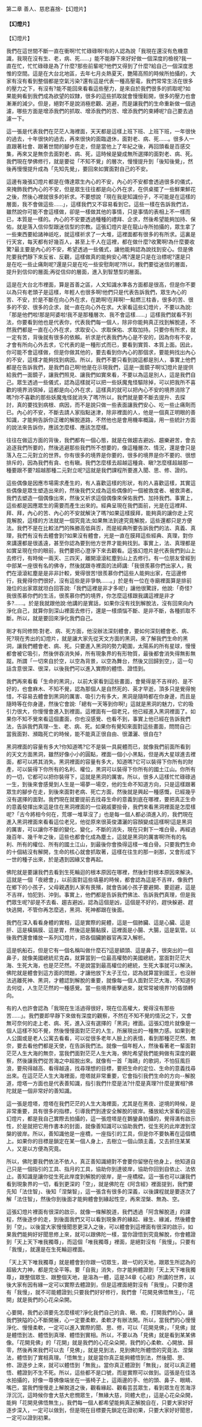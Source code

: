 第二章 善人、慈悲喜捨-【幻燈片】

#### 【幻燈片】

【幻燈片】

我們在這世間不斷一直在衝啊!忙忙碌碌啊!有的人認為說「我現在還沒有危機意識，我現在沒有生、老，病、死......」能不能靜下來好好做一個深度的檢視?我一直在忙，忙忙碌碌是為了什麼?那些前輩呢?他們又得到了什麼?給自己一個深度思惟的空間。這是在大台北地區，去年七月炎熱夏天，艷陽高照的時候所拍攝的，大家有沒有看到整個都是空氣污染?還有這是代表一種高壓電，我們常常生活在很多的壓力之下，有沒有?能不能回來看看這些壓力，是來自於我們很多的抓取呢?如果能夠看到我們成為欲望的奴隸，很多的這些抓取就會慢慢鬆開，很多的壓力也會漸漸的減少。但是，絕對不是說消極悲觀、逃避，而是讓我們的生命重新做一個過濾，哪些方面是增添我們的抓取、增添我們的苦、增添我們的束縛呢?自己要去過濾一下。

這一張是代表我們在茫茫人海裡面，天天都是這樣上班下班、上班下班，一年很快的過去，十年很快的過去，再來很快的面臨退休，面對老、病、死......。很多人一直跟著社會、跟著世間的腳步在走，但是當他上了年紀之後，再回頭看是百感交集，再來又是無奈去面對老、病、死，這時候是變成無所選擇的面對老、病、死。我們現在學佛修行，就是要從「不知不覺」的層次，慢慢提升到「後知後覺」，然後再慢慢提升成為「先知先覺」，要回來如實面對自己的不安。

這邊有幾張幻燈片都是在傳達眾生內心的不安，內心的不安都會透過很多的儀式，來掩飾我們內心的不安，但是眾生往往都是向心外在求，在供桌擺了一些鮮果鮮花之後，然後心裡就很多的祈求。不要想說「現在我是知識份子，不可能是在這樣的層面，我不會做這些......」，這樣我們又不容易看到它。這些一樣在告訴我們法，雖然說你可能不會這樣做，卻是一樣做其他的事情，只是事情的表相上不一樣而已，本質是一樣的。內心的不安要透過種種的禮拜、企求，然後希望能夠加持、保佑，就是落入信仰型跟迷信型的宗教。這張幻燈片是在龍山寺所拍攝的，眾生拿了一些東西要給諸神祇吃，就這樣祈求了一大堆，這裡面都有很多的有所求。這裏是行天宮，每天都有好幾百人，甚至上千人在這裡，都在做什麼?收驚啊!為什麼要收驚?最主要是內心的不安，希望透過一些儀式，讓他能夠認為說找到安心。但是佛陀要我們靜下來反省、反觀，這樣做真的能夠安心嗎?還是只是在治標呢?還是只是在吃一些止痛劑呢?還是只是在吃一些安慰劑呢?所以，我們要從迷信的層面，提升到信仰的層面;再從信仰的層面，進入到智慧型的層面。

這是在大台北市裡面，算是首善之區，人文知識水準各方面都是很高，但是你不要以為只有老頭子是這樣，年輕人也很多啊!他們只是代表告訴我們，眾生內心的苦、不安，於是不斷在向心外在求，在跪啊!在拜啊!一點燃三柱香，很多的苦、很多的不安、很多的企求，就一直在向心外在求。大家看這些幻燈片，不要以為說:「那是他們啦!那是阿婆啦!我不是那種層次、我不會這樣......」這樣我們就看不到法，你要看到他也是代表你，代表我們每一個人，除非你能夠真正找到解脫道，不然我們都是一直在心外在求，求取安心、求取保佑、求取加持。只要你有所求，就一定有苦，背後就有很多的依賴。祈求是代表我們內心是不安的，因為你有不安，才會有所向心外去求，它代表的是一種形式而已，要看到實質、本質上面。因此，你可能不會這樣做，但是你做其他的，要去看到你內心的那個求，要能夠找出內心的不安，這樣才能夠找到病因。所以，我們不要只看到說這都是別人，事實上他們都是在告訴我們，是我們自己啊!他是在示現我們，這是一面鏡子啊!幻燈片是提供給我們一面鏡子，讓我們照見、讓我們如實來看，不要以為這是別人，這是我們自己。眾生透過一些儀式，認為這樣就可以把一些妖魔鬼怪驅除掉，可以把我所不喜歡的境界消弭掉，這都是向心外在求，這樣真的就可以把內心不安的境界消除了嗎?你不喜歡的那些妖魔鬼怪就消失了嗎?所以，我們就是要不斷去提升、去探討，真的要找到病根、病因，而不是說只做一些表面讓我們安心、吃一些止痛劑而已。內心的不安，不斷去請人家指點迷津，除非裡面的人，他是一個真正明眼的善知識，才能夠告訴你正確的解脫道路，不然他也是會用機率概論，用一些統計方面的說法來告訴你，應該怎麼樣、應該怎麼樣。

往往在做這方面的背後，我們都有一個心態，就是在做趨吉避凶、趨樂避苦，會去追逐我們所要的，然後逃避那些我們所不想要的，像這種層次、情況，還是會只是落入在二元對立的世界。你有很多的境界是你要的，很多的境界是你不要的、很想排斥的，因為我們有貪、也有瞋。我們怎麼樣去超越這種貪、瞋?怎麼樣超越那一種要跟不要?超越那種二元對立呢?這就是我們課程所要進入聞、思、修、證的。

這些偶像是因應市場需求產生的，有人喜歡這樣的形狀，有的人喜歡這樣，其實這些偶像是眾生塑造出來的，然後我們又成為這些偶像的一個被救度者、被救濟者。我們去塑造一個偶像出來，然後又祈求這個偶像來保佑我們、加持我們。事實上，這些都是因應眾生的需要而產生出來的。經典呈現在我們面前，光是在這裡拜、拜、拜，內心的苦、內心的不安就解決了嗎?如果這樣膜拜，能夠真的讓你走上究竟解脫，這樣的方法就是一個究竟法;如果無法到達究竟解脫，這些還都只是方便法。我們不是在比較法門的殊勝高低與否，而是經典所要告訴我們的法、真義、真理，我們有沒有去體會到?如果沒有體會，光是一直在膜拜這些經典、真理，對你來講還都是很遙遠，甚至你認為要到他方世界才能夠找到。事實上，法、真理都是如實呈現在你的眼前，我們要把心澄淨下來去觀看。這張幻燈片是代表我們到山上去修行，有時候一兩天、三四天，離開滾滾紅塵到山上去修行。有一位朋友曾經到中部某一座很有名的佛寺，然後就跟寺裡面的法師講:「我很羨慕你們出家人，我們在滾滾紅塵是是非非計較，覺得很苦!很羨慕你們這些人能夠出家，在這邊修行，我覺得你們很好，沒有這些是非爭執......。」於是有一位在寺廟裡面算是排前幾位的出家眾就坦白回答說:「我們這裡是非才多呢!」讓他很驚訝，他說:「奇怪?我很羨慕你們的生活，很羨慕你們的境界，你怎麼這樣跟我講這裡是非才多?......。於是我就跟他說:他講的是實話，如果你沒有找到解脫法，沒有回來向內淨化自己，就算你到深山裡面去修行，還是一樣煩惱不斷、是非不斷，各種抓取不斷。所以，就是要回來淨化我們自己。

剛才有同修問:對老、病、死方面，他沒辦法深刻體會，要如何深刻體會老、病、死?現在秀出的幻燈片，就是讓大家先從天文方面的黑洞，來了解我們生命的黑洞，讓我們體會老、病、死。只要進入黑洞的勢力範圍，太陽系的所有星球，慢慢都會被它吸引，然後併吞消失掉，所有現象界的有形物質，最後都會消失得無影無蹤。所謂「一切來自於空，以空為背景，以空為舞台，然後又回歸到空」，這一句話含意很深、很深，以後我們可以進入實際的體悟、證悟到。

我們再來看看「生命的黑洞」，以前大家看到這些畫面，會覺得是不吉祥的、是不好的，也會麻木、不知不覺，認為那個人是自然死的、英才早逝，頂多只是覺得惋惜，不容易去體會到黑洞的厲害、吸引力有多大，黑洞是隨時都在你身邊，而且是隨時等在你身邊，然後它會說:「總有一天等到你啊!」這就是黑洞的魅力，它的吸引力很大，你慢慢會進入到裡面。這裡面有一個老兄，他已經進入黑洞裡面了。如果你不知不覺來看這個畫面，你也沒感覺、也看不到，事實上他已經在告訴我們法，告訴我們真理--生、老、病、死。如果你有覺知來面對這些畫面，問問自己:當我面對、瀕臨死亡的時候，能不能真正很自由、很瀟灑、很自在?

黑洞裡面的容量有多大?你知道嗎?它不是裝一具屍體而已，就像我們前面所看到的天文方面黑洞，雖然好像小小的圓點，裡面一個小小黑點，但是再大星球進去裡面，都可以將其消失。黑洞裡面的容量有多大，知道嗎?它可以裝得下你所有的財產，可以裝得下你所有的名利、權位，黑洞可以裝得下你所有的國土江山。你所有的一切，它都可以把你裝得下，這就是黑洞的厲害。所以，很多人這樣忙忙碌碌過一生，到後來會感覺到人生是一場夢一場空，他的生命不知道方向，只是這樣跟著眾生的腳步在走，到後來面對老病、死亡方面，然後就是興起一種感慨，已經幾乎沒有選擇的面對。我們現在就要提前去找尋生命的意義到底在哪裡，要把真正生命的意義發揮出來這是住在黑洞裡面的一位親戚要撿骨，我們來看黑洞裡面是怎麼樣呢?「古今將相今何在，荒塚一堆草沒了」也是每一個人都必須進入的，我們現在進入黑洞裡面來看看這位老兄，他從原來很英俊瀟灑的容顏變成這樣啊!這是黑洞的厲害，可以讓你不斷的變化、變化，不斷的消失，現在只剩下一堆白骨。再經過幾百年、幾千年之後，這些也都會化成為塵土，這就是黑洞的厲害啊!所有的名利、所有的權位、所有的國土江山，到最後你會換得這樣一堆白骨。只要我們生命的十個結沒有解開，生命的核心就會抓取著，這樣在往生的那一剎那，又會形成下一世的種子出來，於是遇到因緣又會再起。

佛陀就是要讓我們去看到生死輪迴的根本原因在哪裡，然後針對根本原因來解決。這就是一個「夜總會」，以前面對這些墳墓的時候，都會認為這是不吉祥，像我們在鄉下的小孩子，父母親遇到人家有喪殯，就會告誡小孩子要避開、要迴避，這是不吉祥，怕犯到、沖到。事實上，他們都是告訴我們佛法、告訴我們真理，但是我們眾生呢?卻是不去看、趨吉避凶，認為這個是凶，這個是不好的，趕快躲避、趕快逃開，不管你再怎麼逃，黑洞、死神都跟在後面。

我們在深入看看身體的實相，這是實際的屍體，這是一個肺臟、這是心臟、這是肝、這是橫膈膜、這是胃，然後這是腸黏膜，這裡面是小腸、大腸，這是氣管。以後我們還會播放一系列幻燈片，把各個臟腑器官再深入解析。

這是帆船石，但是它有一個名稱叫做什麼石?這是額頭、這是鼻子，很突出的一個鼻子，就像美國總統尼克森，就算當到一位最高權勢的美國總統，當面對茫茫大海、生死大海，也是茫茫然。不是說當到最高權位的總統，生死大事就可以解決。佛陀就是體會到這方面的問題，才讓他放下太子王位，認為就算當到國王，也沒辦法逃離死神、黑洞，才體認到解脫的重要，就像每一個人面對茫茫大海，不知道何去何從，人生茫茫然的一種感覺。當一些境界衝擊過來，就常常被境界?的昏頭轉向。

有的人也許會認為「我現在生活過得很好，現在位高權大，覺得沒有那些苦......」。我們要即早靜下來做有深度的觀察，不然在不知不覺的情況之下，又會無可奈何的走上老、病、死，進入沒有選擇的「黑洞」裡面。這張幻燈片就像是一個人這樣不知不覺，然後慢慢面對茫茫的人生，所展現出的一種無力感。如果到老人公園或是老人公寓去看看，可以從很多老年人臉上的表情，看到那種茫茫然、無奈，要去看他們都是天使，在告訴我們法。就像一個年輕人，然後看著老一輩面對茫茫人生大海的無奈，當我們面對茫茫人生大海，佛陀希望我們能夠做有深度的觀察，然後讓我們從苦海之中超脫出來。就像有一首「海鷗」的歌詞，不怕狂風巨浪，要飛得越高、看得越遠，找尋理想的目標，要把生命的定位、生命的意義找尋出來。在這茫茫人生大海裡面，燈塔就非常重要，它會指引我們生命的方向--解脫道，燈塔一方面也是代表善知識，指引我們什麼是法?什麼是真理?什麼是實相?佛陀就是一個非常好的善知識。

這一張是燈塔，燈塔在我們茫茫的人生大海裡面，尤其是在黑夜、逆境的時候，是非常重要，具有很多的指標，引導我們到達安全解脫的彼岸。播放給大家看的這些幻燈片，都是我自己實際去拍攝的，這一張燈塔是在鵝鑾鼻拍攝的，覺得滿有啟示性，於是就把它用作書本的封面，就像善知識可以協助我們，從生死的此岸渡到涅槃的彼岸。所以，善知識他是一座橋，一座指引的工具，但是你不要執著在這個橋上。如果你的目標是鎖定在某一個人身上，去樹立一個山頭主義，又去抓住某某人，又是以方便為究竟。

所以，佛陀要我們依法不依人，真正善知識絕對不會要你留戀在他身上，他知道自己只是一個指引的工具、指月的工具，協助你到達彼岸，協助你回到自依止、法依止。善知識是讓你從生死此岸度到解脫的彼岸，是一座橋樑。這一張也可以讓我們看到現象界的一切，看到更深的「空」，就是佛陀在《阿含經》裡面提到，我們要先知「法住智」、後知「涅槃智」，這一張含有很多的深義，以後課程就是要逐次了解「法住智」，然後你到後面才能夠體會到緣起性空，再來涅槃、無為、空。

這張幻燈片裡面有很深的啟示，就像一條解脫道，我們透過「阿含解脫道」的課程，然後逐步的走，到後面我們又可以看到現象界的緣起、緣生、緣滅，然後體會到「空」。以後當大家慢慢聞思更深入之後，可以體會到這裡面有很深的啟示，如果我們能夠好好聞思修上來，就可以跟佛陀一樣，當你證悟到究竟解脫，你會體證到「天上天下唯我獨尊」，而這個「唯我獨尊」裡面，是絕對沒有「我慢」。只要有「我慢」，就還是在生死輪迴裡面。

「天上天下唯我獨尊」就是體會到你跟一切眾生，跟一切的天地，跟眾生所認為的超級大力神，都是完全平等。要「自我」消失，你才能夠體證到「天上天下唯我獨尊」，跟整個眾生、跟整個天地，是溶為一體，這是34章《心經》所講的世界，以後大家有因有緣一定可以實際去體證到，但是這裡面絕對沒有「我慢」。只要你還有「我慢」，就不可能體證到;只要我們好好修行，我們會「花開見佛悟無生」，「花開」就是我們的心花朵朵開。

心要開，我們必須要先怎麼樣呢?淨化我們自己的貪、瞋、痴，打開我們的心，讓我們狹隘的心不斷開展，心一定要柔軟，柔軟才有辦法開。所以，當我們的心慢慢淨化、慢慢柔軟，一定可以進入實際的聞、思、修，可以「花開見佛」，「見佛」就是體悟到法、體悟到真理、體悟到實相。所以，不要以為「見佛」就是看到某某佛像。「花開見佛」的「花開」就是我們的心花朵朵開，我們的心柔軟、心開放、歸零，然後再來我們可以去「見佛」，就是見到法，見到佛陀所體悟的究竟法、涅槃法，體悟到了實相真理。「悟無生」就是當你真正能夠體悟到法，然後聞、思、修、證逐步上來，就可以體悟到「無我」。當你真正體證到「無我」，就可以真正體悟、體證到不生不死。所以，這些都不是口號，而是實際可以做到。這張是在佳洛水拍攝的，好像一尊佛像端坐在一張椅子上，這兩邊的手、他的頭、鼻子、眼睛、嘴巴，當我們慢慢走上解脫道之後，觀看緣起、觀看芸芸眾生，看到眾生在苦海浮浮沉沉，這時候你會大慈大悲憫眾生，「無緣大慈，同體大悲」，這是心花朵朵開，能夠「花開見佛悟無生」。我們每一個人都希望能夠真正解脫自在，只要大家好好逐步深入，一定可以做到，但是現在目標要先鎖定在證初果，只要大家好好聞思，一定可以證到初果。